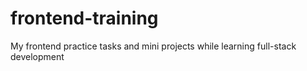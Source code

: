 # frontend-training
My frontend practice tasks and mini projects while learning full-stack development 
